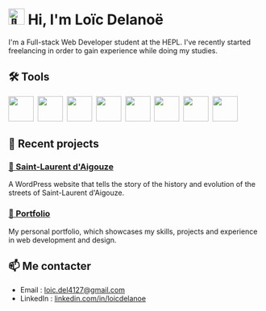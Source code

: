 # <img src="https://fonts.gstatic.com/s/e/notoemoji/latest/1f44b/512.gif" alt="👋" width="32" height="32">&nbsp;Hi, I'm Loïc Delanoë

I'm a Full-stack Web Developer student at the HEPL. I've recently started freelancing in order to gain experience while doing my studies.

## 🛠 Tools
<div>
<img src="https://cdn.jsdelivr.net/gh/devicons/devicon@latest/icons/html5/html5-original.svg" width="50" height="50" />&nbsp;
<img src="https://cdn.jsdelivr.net/gh/devicons/devicon@latest/icons/typescript/typescript-original.svg" width="50" height="50" />&nbsp;
<img src="https://cdn.jsdelivr.net/gh/devicons/devicon@latest/icons/sass/sass-original.svg" width="50" />&nbsp;
<img src="https://cdn.jsdelivr.net/gh/devicons/devicon@latest/icons/php/php-original.svg" width="50" height="50" />&nbsp;
<img src="https://cdn.jsdelivr.net/gh/devicons/devicon@latest/icons/git/git-original.svg" width="50" height="50" />&nbsp;
<img src="https://cdn.jsdelivr.net/gh/devicons/devicon@latest/icons/mysql/mysql-original.svg" width="50" height="50" />&nbsp;
<img src="https://cdn.jsdelivr.net/gh/devicons/devicon@latest/icons/figma/figma-original.svg" width="50" height="50" />&nbsp;
<img src="https://cdn.jsdelivr.net/gh/devicons/devicon@latest/icons/wordpress/wordpress-plain.svg" width="50" height="50" />
</div>

## 💼 Recent projects

### [📖 Saint-Laurent d'Aigouze](https://github.com/loicdelanoe/Saint-Laurent-d-Aigouze)
A WordPress website that tells the story of the history and evolution of the streets of Saint-Laurent d'Aigouze.

### [🎨 Portfolio](https://github.com/loicdelanoe/portfolio-wordpress)
My personal portfolio, which showcases my skills, projects and experience in web development and design.

## 📫 Me contacter

- Email : [loic.del4127@gmail.com](mailto:loic.del4127@gmail.com)
- LinkedIn : [linkedin.com/in/loicdelanoe](https://www.linkedin.com/in/lo%C3%AFc-delano%C3%AB-a1389326b)
